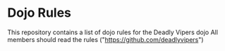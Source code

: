 Dojo Rules
==========

This repository contains a list of dojo rules for the Deadly Vipers dojo
All members should read the rules
("https://github.com/deadlyvipers")